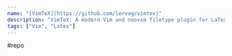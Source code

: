 ```yaml
---
name: "[VimTeX](https://github.com/lervag/vimtex)"
description: "VimTeX: A modern Vim and neovim filetype plugin for LaTeX files."
tags: ["Vim", "Latex"]
---
```

#repo